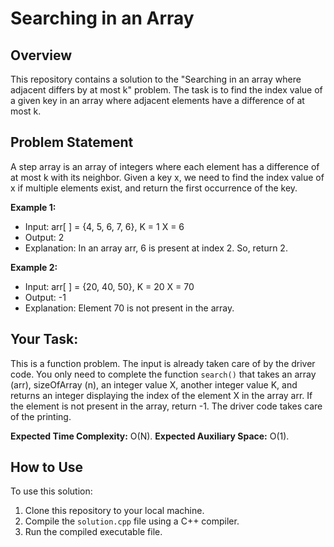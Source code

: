 # Searching in an Array

## Overview

This repository contains a solution to the "Searching in an array where adjacent differs by at most k" problem. The task is to find the index value of a given key in an array where adjacent elements have a difference of at most k.

## Problem Statement

A step array is an array of integers where each element has a difference of at most k with its neighbor. Given a key x, we need to find the index value of x if multiple elements exist, and return the first occurrence of the key.

**Example 1:**
- Input: arr[ ] = {4, 5, 6, 7, 6}, K = 1 
          X = 6
- Output: 2
- Explanation: In an array arr, 6 is present at index 2. So, return 2.

**Example 2:**
- Input: arr[ ] = {20, 40, 50}, K = 20 
          X = 70
- Output: -1
- Explanation: Element 70 is not present in the array.

## Your Task:

This is a function problem. The input is already taken care of by the driver code. You only need to complete the function `search()` that takes an array (arr), sizeOfArray (n), an integer value X, another integer value K, and returns an integer displaying the index of the element X in the array arr. If the element is not present in the array, return -1. The driver code takes care of the printing.

**Expected Time Complexity:** O(N).
**Expected Auxiliary Space:** O(1).

## How to Use

To use this solution:

1. Clone this repository to your local machine.
2. Compile the `solution.cpp` file using a C++ compiler.
3. Run the compiled executable file.

